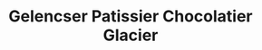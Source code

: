 ---
title: "Gelencser Patissier Chocolatier Glacier"
url: /les-sables-dolonne/gelencser-patissier-chocolatier-glacier/
shop: chocolat
---